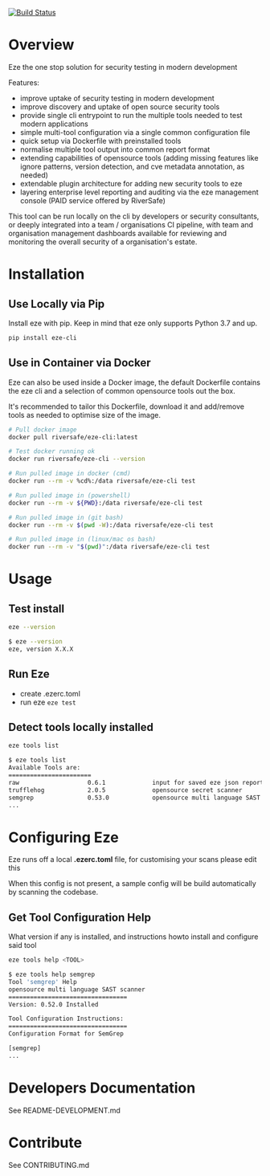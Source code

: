 [![Build Status](https://dev.azure.com/riversafe/DevSecOps/_apis/build/status/RiverSafeUK.eze-cli?branchName=develop)](https://dev.azure.com/riversafe/DevSecOps/_build/latest?definitionId=14&branchName=develop)

# Overview

Eze the one stop solution for security testing in modern development

Features:
- improve uptake of security testing in modern development
- improve discovery and uptake of open source security tools
- provide single cli entrypoint to run the multiple tools needed to test modern applications
- simple multi-tool configuration via a single common configuration file
- quick setup via Dockerfile with preinstalled tools
- normalise multiple tool output into common report format
- extending capabilities of opensource tools
  (adding missing features like ignore patterns, version detection, and cve metadata annotation, as needed)
- extendable plugin architecture for adding new security tools to eze
- layering enterprise level reporting and auditing via the eze management console (PAID service offered by RiverSafe)

This tool can be run locally on the cli by developers or security consultants, or deeply integrated into a team / organisations CI pipeline, with team and organisation management dashboards available for reviewing and monitoring the overall security of a organisation's estate.

# Installation
## Use Locally via Pip
Install eze with pip. Keep in mind that eze only supports Python 3.7 and up.

```bash
pip install eze-cli
```

## Use in Container via Docker
Eze can also be used inside a Docker image, the default Dockerfile contains the eze cli and a selection of common opensource tools out the box.

It's recommended to tailor this Dockerfile, download it and add/remove tools as needed to optimise size of the image.

```bash
# Pull docker image
docker pull riversafe/eze-cli:latest

# Test docker running ok
docker run riversafe/eze-cli --version

# Run pulled image in docker (cmd)
docker run --rm -v %cd%:/data riversafe/eze-cli test

# Run pulled image in (powershell)
docker run --rm -v ${PWD}:/data riversafe/eze-cli test

# Run pulled image in (git bash)
docker run --rm -v $(pwd -W):/data riversafe/eze-cli test

# Run pulled image in (linux/mac os bash)
docker run --rm -v "$(pwd)":/data riversafe/eze-cli test
```

# Usage

## Test install

```bash
eze --version
```

```bash
$ eze --version
eze, version X.X.X
```

## Run Eze

- create .ezerc.toml
- run eze
  ```eze test```

## Detect tools locally installed

```bash
eze tools list
```

```bash
$ eze tools list
Available Tools are:
=======================
raw                   0.6.1             input for saved eze json reports
trufflehog            2.0.5             opensource secret scanner
semgrep               0.53.0            opensource multi language SAST scanner
...
```

# Configuring Eze
Eze runs off a local **.ezerc.toml** file, for customising your scans please edit this

When this config is not present, a sample config will be build automatically by scanning the codebase.

## Get Tool Configuration Help

What version if any is installed, and instructions howto install and configure said tool

```bash
eze tools help <TOOL>
```

```bash
$ eze tools help semgrep
Tool 'semgrep' Help
opensource multi language SAST scanner
=================================
Version: 0.52.0 Installed

Tool Configuration Instructions:
=================================
Configuration Format for SemGrep

[semgrep]
...
```

# Developers Documentation

See README-DEVELOPMENT.md

# Contribute

See CONTRIBUTING.md
